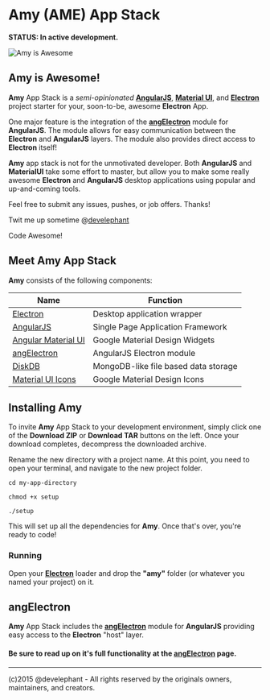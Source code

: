 # Amy (AME) App Stack

__STATUS: In active development.__

![Amy is Awesome](https://s3.amazonaws.com/electron-assets/amy-app-small.png)

## Amy is Awesome!

__Amy__ App Stack is a _semi-opinionated_ [__AngularJS__](http://angularjs.org), [__Material UI__](https://material.angularjs.org), and [__Electron__](http://electron.atom.io)  project starter for your, soon-to-be, awesome __Electron__ App.

One major feature is the integration of the [__angElectron__](https://github.com/develephant/ang-electron) module for __AngularJS__.  The module allows for easy communication between the __Electron__ and __AngularJS__ layers.  The module also provides direct access to __Electron__ itself!

__Amy__ app stack is not for the unmotivated developer.  Both __AngularJS__ and __MaterialUI__ take some effort to master, but allow you to make some really awesome __Electron__ and __AngularJS__ desktop applications using popular and up-and-coming tools.

Feel free to submit any issues, pushes, or job offers. Thanks!

Twit me up sometime @[develephant](http://twitter.com/develephant)

Code Awesome!


## Meet Amy App Stack

__Amy__ consists of the following components:

Name | Function
-----|---------
[Electron](http://electron.atom.io) | Desktop application wrapper
[AngularJS](http://angularjs.org) | Single Page Application Framework
[Angular Material UI](https://material.angularjs.org) | Google Material Design Widgets
[angElectron](https://github.com/develephant/ang-electron) | AngularJS Electron module
[DiskDB](https://www.npmjs.com/package/diskdb) | MongoDB-like file based data storage
[Material UI Icons](https://www.google.com/design/icons) | Google Material Design Icons

## Installing __Amy__

To invite __Amy__ App Stack to your development environment, simply click one of the __Download ZIP__ or __Download TAR__ buttons on the left. Once your download completes, decompress the downloaded archive.

Rename the new directory with a project name. At this point, you need to open your terminal, and navigate to the new project folder.

`cd my-app-directory`

`chmod +x setup`

`./setup`


This will set up all the dependencies for __Amy__. Once that's over, you're ready to code!

### Running

Open your [__Electron__](https://github.com/atom/electron/releases) loader and drop the __"amy"__ folder (or whatever you named your project) on it.

## angElectron

__Amy__ App Stack includes the [__angElectron__](https://github.com/develephant/ang-electron) module for __AngularJS__ providing easy access to the __Electron__ "host" layer.

#### Be sure to read up on it's full functionality at the [__angElectron__](https://github.com/develephant/ang-electron) page.

---

(c)2015 @develephant -
All rights reserved by the originals owners, maintainers, and creators.
